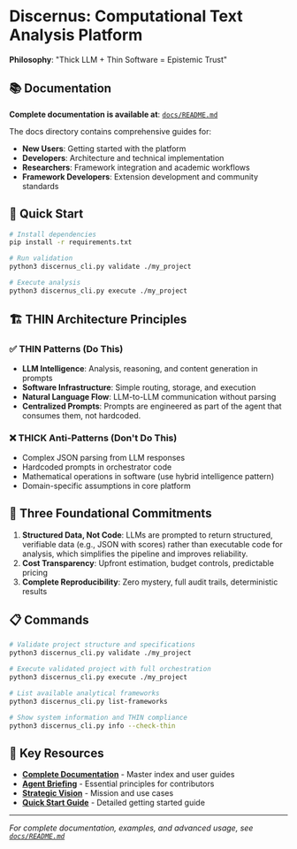 # Discernus: Computational Text Analysis Platform

**Philosophy**: "Thick LLM + Thin Software = Epistemic Trust"

## 📚 Documentation

**Complete documentation is available at**: [`docs/README.md`](docs/README.md)

The docs directory contains comprehensive guides for:
- **New Users**: Getting started with the platform
- **Developers**: Architecture and technical implementation  
- **Researchers**: Framework integration and academic workflows
- **Framework Developers**: Extension development and community standards

## 🚀 Quick Start

```bash
# Install dependencies
pip install -r requirements.txt

# Run validation
python3 discernus_cli.py validate ./my_project

# Execute analysis
python3 discernus_cli.py execute ./my_project
```

## 🏗️ THIN Architecture Principles

### ✅ **THIN Patterns (Do This)**
- **LLM Intelligence**: Analysis, reasoning, and content generation in prompts
- **Software Infrastructure**: Simple routing, storage, and execution
- **Natural Language Flow**: LLM-to-LLM communication without parsing
- **Centralized Prompts**: Prompts are engineered as part of the agent that consumes them, not hardcoded.

### ❌ **THICK Anti-Patterns (Don't Do This)**
- Complex JSON parsing from LLM responses
- Hardcoded prompts in orchestrator code
- Mathematical operations in software (use hybrid intelligence pattern)
- Domain-specific assumptions in core platform

## 🎯 Three Foundational Commitments

1. **Structured Data, Not Code**: LLMs are prompted to return structured, verifiable data (e.g., JSON with scores) rather than executable code for analysis, which simplifies the pipeline and improves reliability.
2. **Cost Transparency**: Upfront estimation, budget controls, predictable pricing
3. **Complete Reproducibility**: Zero mystery, full audit trails, deterministic results

## 📋 Commands

```bash
# Validate project structure and specifications
python3 discernus_cli.py validate ./my_project

# Execute validated project with full orchestration
python3 discernus_cli.py execute ./my_project

# List available analytical frameworks
python3 discernus_cli.py list-frameworks

# Show system information and THIN compliance
python3 discernus_cli.py info --check-thin
```

## 🔗 Key Resources

- **[Complete Documentation](docs/README.md)** - Master index and user guides
- **[Agent Briefing](docs/AGENT_BRIEFING.md)** - Essential principles for contributors
- **[Strategic Vision](docs/DISCERNUS_STRATEGIC_VISION.md)** - Mission and use cases
- **[Quick Start Guide](docs/QUICK_START_GUIDE.md)** - Detailed getting started guide

---

*For complete documentation, examples, and advanced usage, see [`docs/README.md`](docs/README.md)*
